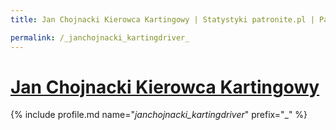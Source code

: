 ```yaml
---
title: Jan Chojnacki Kierowca Kartingowy | Statystyki patronite.pl | Patromierz

permalink: /_janchojnacki_kartingdriver_
---
```


# [Jan Chojnacki Kierowca Kartingowy](https://patronite.pl/_janchojnacki_kartingdriver_)

{% include profile.md name="_janchojnacki_kartingdriver_" prefix="_" %}
